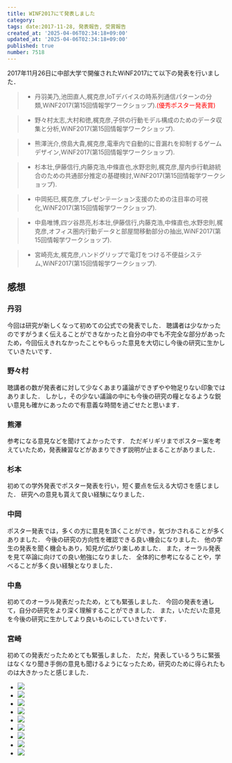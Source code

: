 ```yaml
---
title: WINF2017にて発表しました
category:
tags: date:2017-11-28, 発表報告, 受賞報告
created_at: '2025-04-06T02:34:18+09:00'
updated_at: '2025-04-06T02:34:18+09:00'
published: true
number: 7518
---
```




2017年11月26日に中部大学で開催されたWiNF2017にて以下の発表を行いました．
> - 丹羽美乃,池田直人,梶克彦,IoTデバイスの時系列通信パターンの分類,WiNF2017(第15回情報学ワークショップ).<span style="color: red;">(優秀ポスター発表賞)</span>

> - 野々村太志,大村和徳,梶克彦,子供の行動モデル構成のためのデータ収集と分析,WiNF2017(第15回情報学ワークショップ).

> - 熊澤洸介,傍島大貴,梶克彦,電車内で自動的に音漏れを抑制するゲームデザイン,WiNF2017(第15回情報学ワークショップ).

> - 杉本壮,伊藤信行,内藤克浩,中條直也,水野忠則,梶克彦,屋内歩行軌跡統合のための共通部分推定の基礎検討,WiNF2017(第15回情報学ワークショップ).

> - 中岡拓巳,梶克彦,プレゼンテーション支援のための注目率の可視化,WiNF2017(第15回情報学ワークショップ).

> - 中島唯博,四ツ谷昂亮,杉本壮,伊藤信行,内藤克浩,中條直也,水野忠則,梶克彦,オフィス圏内行動データと部屋間移動部分の抽出,WiNF2017(第15回情報学ワークショップ).

> - 宮崎亮太,梶克彦,ハンドグリップで電灯をつける不便益システム,WiNF2017(第15回情報学ワークショップ).

## 感想
### 丹羽
今回は研究が新しくなって初めての公式での発表でした．
聴講者は少なかったのですがうまく伝えることができなかったと自分の中でも不完全な部分があったため，今回伝えきれなかったことやもらった意見を大切にし今後の研究に生かしていきたいです．

### 野々村
聴講者の数が発表者に対して少なくあまり議論ができずやや物足りない印象ではありました．
しかし，その少ない議論の中にも今後の研究の糧となるような鋭い意見も確かにあったので有意義な時間を過ごせたと思います．

### 熊澤
参考になる意見などを聞けてよかったです．
ただギリギリまでポスター案を考えていたため，発表練習などがあまりできず説明が止まることがありました． 

### 杉本
初めての学外発表でポスター発表を行い，短く要点を伝える大切さを感じました．
研究への意見も貰えて良い経験になりました．

### 中岡
ポスター発表では，多くの方に意見を頂くことができ，気づかされることが多くありました．
今後の研究の方向性を確認できる良い機会になりました．
他の学生の発表を聞く機会もあり，知見が広がり楽しめました．
また，オーラル発表を見て卒論に向けての良い勉強になりました．
全体的に参考になることや，学べることが多く良い経験となりました．

### 中島
初めてのオーラル発表だったため，とても緊張しました．
今回の発表を通して，自分の研究をより深く理解することができました．
また，いただいた意見を今後の研究に生かしてより良いものにしていきたいです．

### 宮崎
初めての発表だったためとても緊張しました．
ただ，発表しているうちに緊張はなくなり聞き手側の意見も聞けるようになったため，研究のために得られたものは大きかったと感じました．

<div class="img-container">
    <ul class="slider">
        <li><img src="https://img.esa.io/uploads/production/attachments/13979/2025/04/06/148142/83dd51a2-5165-4a74-b4d6-787ed7afe2be.webp"  /></li>
        <li><img src="https://img.esa.io/uploads/production/attachments/13979/2025/04/06/148142/85794cb1-0439-4c49-b4b4-5a536c9d8de5.webp"  /></li>
        <li><img src="https://img.esa.io/uploads/production/attachments/13979/2025/04/06/148142/484c158f-e005-4030-9c75-8cad58ca6932.webp"  /></li>
        <li><img src="https://img.esa.io/uploads/production/attachments/13979/2025/04/06/148142/a527f5a8-f81f-495f-82e2-3aaa129ebf5d.webp"  /></li>
        <li><img src="https://img.esa.io/uploads/production/attachments/13979/2025/04/06/148142/1bc15209-f975-4928-a5b4-29d6d41183be.webp"  /></li>
        <li><img src="https://img.esa.io/uploads/production/attachments/13979/2025/04/06/148142/a1ff647a-d549-4731-a029-49eface76c5c.webp"  /></li>
        <li><img src="https://img.esa.io/uploads/production/attachments/13979/2025/04/06/148142/bc07f08e-767b-42eb-89df-bbe867e4dfeb.webp"  /></li>
        <li><img src="https://img.esa.io/uploads/production/attachments/13979/2025/04/06/148142/4f047591-2833-4c2f-a068-45c88b00d102.webp"  /></li>
        <li><img src="https://img.esa.io/uploads/production/attachments/13979/2025/04/06/148142/0fb59d2a-ce9c-4da2-8267-b6f669925046.webp"  /></li>
    </ul>
</div>

